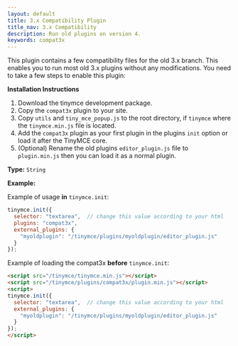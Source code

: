 ```yaml
---
layout: default
title: 3.x Compatibility Plugin
title_nav: 3.x Compatibility
description: Run old plugins on version 4.
keywords: compat3x
---
```


This plugin contains a few compatibility files for the old 3.x branch. This enables you to run most old 3.x plugins without any modifications. You need to take a few steps to enable this plugin:

**Installation Instructions**

1. Download the tinymce development package.
2. Copy the `compat3x` plugin to your site.
3. Copy `utils` and `tiny_mce_popup.js` to the root directory, if `tinymce` where the `tinymce.min.js` file is located.
4. Add the `compat3x` plugin as your first plugin in the plugins `init` option or load it after the TinyMCE core.
5. (Optional) Rename the old plugins `editor_plugin.js` file to `plugin.min.js` then you can load it as a normal plugin.

**Type:** `String`

**Example:**

Example of usage **in** `tinymce.init`:

```js
tinymce.init({
  selector: "textarea",  // change this value according to your html
  plugins: "compat3x",
  external_plugins: {
    "myoldplugin": "/tinymce/plugins/myoldplugin/editor_plugin.js"
  }
});
```

Example of loading the compat3x **before** `tinymce.init`:

```html
<script src="/tinymce/tinymce.min.js"></script>
<script src="/tinymce/plugins/compat3x/plugin.min.js"></script>
<script>
tinymce.init({
  selector: "textarea",  // change this value according to your html
  external_plugins: {
    "myoldplugin": "/tinymce/plugins/myoldplugin/editor_plugin.js"
  }
});
</script>
```
